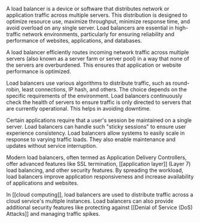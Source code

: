 A load balancer is a device or software that distributes network or application traffic across multiple servers. This distribution is designed to optimize resource use, maximize throughput, minimize response time, and avoid overload on any single server. Load balancers are essential in high-traffic network environments, particularly for ensuring reliability and performance of websites, applications, and databases.

A load balancer efficiently routes incoming network traffic across multiple servers (also known as a server farm or server pool) in a way that none of the servers are overburdened. This ensures that application or website performance is optimized.

Load balancers use various algorithms to distribute traffic, such as round-robin, least connections, IP hash, and others. The choice depends on the specific requirements of the environment. Load balancers continuously check the health of servers to ensure traffic is only directed to servers that are currently operational. This helps in avoiding downtime.

Certain applications require that a user's session be maintained on a single server. Load balancers can handle such "sticky sessions" to ensure user experience consistency. Load balancers allow systems to easily scale in response to varying traffic loads. They also enable maintenance and updates without service interruption.

Modern load balancers, often termed as Application Delivery Controllers, offer advanced features like SSL termination, [[application layer]] (Layer 7) load balancing, and other security features. By spreading the workload, load balancers improve application responsiveness and increase availability of applications and websites.

In [[cloud computing]], load balancers are used to distribute traffic across a cloud service's multiple instances. Load balancers can also provide additional security features like protecting against [[Denial of Service (DoS) Attacks]] and managing traffic spikes.

